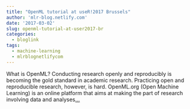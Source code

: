 ```yaml
---
title: "OpenML tutorial at useR!2017 Brussels"
author: 'mlr-blog.netlify.com'
date: '2017-03-02'
slug: openml-tutorial-at-user2017-br
categories:
  - bloglink
tags:
  - machine-learning
  - mlrblognetlifycom
---
```


What is OpenML? Conducting research openly and reproducibly is becoming the gold standard in academic research. Practicing open and reproducible research, however, is hard. OpenML.org (Open Machine Learning) is an online platform that aims at making the part of research involving data and analyses[... <i class="fas fa-external-link-alt"></i>](https://mlr-blog.netlify.com/post/2017-03-02-openml-tutorial-at-user/)

